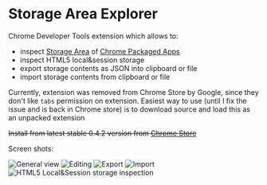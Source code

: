 # Storage Area Explorer


Chrome Developer Tools extension which allows to:

   * inspect [Storage Area](http://developer.chrome.com/apps/storage.html) of [Chrome Packaged Apps](http://developer.chrome.com/apps/about_apps.html)
   * inspect HTML5 local&session storage
   * export storage contents as JSON into clipboard or file
   * import storage contents from clipboard or file


Currently, extension was removed from Chrome Store by Google, since they don't like `tabs` permission on extension.
Easiest way to use (until I fix the issue and is back in Chrome store) is to download source and load this as an unpacked extension


~~Install from latest stable 0.4.2 version from [Chrome Store](https://chrome.google.com/webstore/detail/storage-area-explorer/ocfjjjjhkpapocigimmppepjgfdecjkb)~~



Screen shots:

![General view](https://raw.github.com/jusio/storage-area-explorer/master/screenshots/general-view.png)
![Editing](https://raw.github.com/jusio/storage-area-explorer/master/screenshots/editing.png)
![Export](https://raw.github.com/jusio/storage-area-explorer/master/screenshots/export.png)
![Import](https://raw.github.com/jusio/storage-area-explorer/master/screenshots/import.png)
![HTML5 Local&Session storage inspection](https://raw.github.com/jusio/storage-area-explorer/master/screenshots/localStorage.png)
